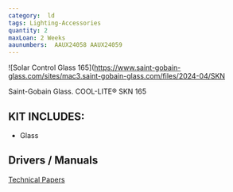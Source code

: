 ```yaml
---
category:  ld
tags: Lighting-Accessories
quantity: 2
maxLoan: 2 Weeks
aaunumbers:  AAUX24058 AAUX24059
---
```

![Solar Control Glass 165](https://www.saint-gobain-glass.com/sites/mac3.saint-gobain-glass.com/files/2024-04/SKN

Saint-Gobain Glass. COOL-LITE® SKN 165
## KIT INCLUDES:
-  Glass

## Drivers / Manuals
[Technical Papers](https://www.saint-gobain-glass.com/TECHNICAL-PAPERS)



